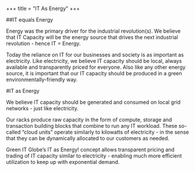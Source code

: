 +++
title = "IT As Energy"
+++

##IT equals Energy

Energy was the primary driver for the industrial revolution(s). We believe that IT Capacity will be the energy source that drives the next industrial revolution - hence IT = Energy.

Today the reliance on IT for our businesses and society is as important as electricity. Like electricity, we believe IT capacity should be local, always available and transparently priced for everyone. Also like any other energy source, it is important that our IT capacity should be produced in a green environmentally-friendly way.

#IT as Energy

We believe IT capacity should be generated and consumed on local grid networks - just like electricity.

Our racks produce raw capacity in the form of compute, storage and transaction building blocks that combine to run any IT workload.  These so-called “cloud units” operate similarly to kilowatts of electricity - in the sense that they can be dynamically allocated to our customers as needed.  

Green IT Globe’s IT as Energy! concept allows transparent pricing and trading of IT capacity similar to electricity - enabling much more efficient utilization to keep up with exponential demand.
